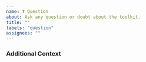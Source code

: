 ```yaml
---
name: ❓ Question
about: Ask any question or doubt about the toolkit.
title: ""
labels: "question"
assignees: ""
---
```


### Additional Context

<!-- Add any other context about the question here.  -->
